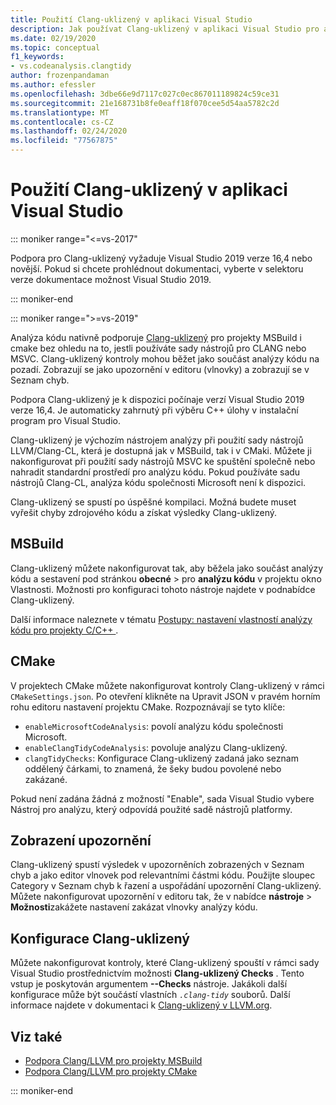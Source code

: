 ```yaml
---
title: Použití Clang-uklizený v aplikaci Visual Studio
description: Jak používat Clang-uklizený v aplikaci Visual Studio pro analýzu C++ kódu společnosti Microsoft.
ms.date: 02/19/2020
ms.topic: conceptual
f1_keywords:
- vs.codeanalysis.clangtidy
author: frozenpandaman
ms.author: efessler
ms.openlocfilehash: 3dbe66e9d7117c027c0ec867011189824c59ce31
ms.sourcegitcommit: 21e168731b8fe0eaff18f070cee5d54aa5782c2d
ms.translationtype: MT
ms.contentlocale: cs-CZ
ms.lasthandoff: 02/24/2020
ms.locfileid: "77567875"
---
```

# <a name="using-clang-tidy-in-visual-studio"></a>Použití Clang-uklizený v aplikaci Visual Studio

::: moniker range="<=vs-2017"

Podpora pro Clang-uklizený vyžaduje Visual Studio 2019 verze 16,4 nebo novější. Pokud si chcete prohlédnout dokumentaci, vyberte v selektoru verze dokumentace možnost Visual Studio 2019.

::: moniker-end

::: moniker range=">=vs-2019"

Analýza kódu nativně podporuje [Clang-uklizený](https://clang.llvm.org/extra/clang-tidy/) pro projekty MSBuild i cmake bez ohledu na to, jestli používáte sady nástrojů pro CLANG nebo MSVC. Clang-uklizený kontroly mohou běžet jako součást analýzy kódu na pozadí. Zobrazují se jako upozornění v editoru (vlnovky) a zobrazují se v Seznam chyb.

Podpora Clang-uklizený je k dispozici počínaje verzí Visual Studio 2019 verze 16,4. Je automaticky zahrnutý při výběru C++ úlohy v instalační program pro Visual Studio.

Clang-uklizený je výchozím nástrojem analýzy při použití sady nástrojů LLVM/Clang-CL, která je dostupná jak v MSBuild, tak i v CMaki. Můžete ji nakonfigurovat při použití sady nástrojů MSVC ke spuštění společně nebo nahradit standardní prostředí pro analýzu kódu. Pokud používáte sadu nástrojů Clang-CL, analýza kódu společnosti Microsoft není k dispozici.

Clang-uklizený se spustí po úspěšné kompilaci. Možná budete muset vyřešit chyby zdrojového kódu a získat výsledky Clang-uklizený.

## <a name="msbuild"></a>MSBuild

Clang-uklizený můžete nakonfigurovat tak, aby běžela jako součást analýzy kódu a sestavení pod stránkou **obecné** > pro **analýzu kódu** v projektu okno Vlastnosti. Možnosti pro konfiguraci tohoto nástroje najdete v podnabídce Clang-uklizený.

Další informace naleznete v tématu [Postupy: nastavení vlastností analýzy kódu pro projekty C/C++ ](../code-quality/how-to-set-code-analysis-properties-for-c-cpp-projects.md).

## <a name="cmake"></a>CMake

V projektech CMake můžete nakonfigurovat kontroly Clang-uklizený v rámci `CMakeSettings.json`. Po otevření klikněte na Upravit JSON v pravém horním rohu editoru nastavení projektu CMake. Rozpoznávají se tyto klíče:

- `enableMicrosoftCodeAnalysis`: povolí analýzu kódu společnosti Microsoft.
- `enableClangTidyCodeAnalysis`: povoluje analýzu Clang-uklizený.
- `clangTidyChecks`: Konfigurace Clang-uklizený zadaná jako seznam oddělený čárkami, to znamená, že šeky budou povolené nebo zakázané.

Pokud není zadána žádná z možností "Enable", sada Visual Studio vybere Nástroj pro analýzu, který odpovídá použité sadě nástrojů platformy.

## <a name="warning-display"></a>Zobrazení upozornění

Clang-uklizený spustí výsledek v upozorněních zobrazených v Seznam chyb a jako editor vlnovek pod relevantními částmi kódu. Použijte sloupec Category v Seznam chyb k řazení a uspořádání upozornění Clang-uklizený. Můžete nakonfigurovat upozornění v editoru tak, že v nabídce **nástroje** > **Možnosti**zakážete nastavení zakázat vlnovky analýzy kódu.

## <a name="clang-tidy-configuration"></a>Konfigurace Clang-uklizený

Můžete nakonfigurovat kontroly, které Clang-uklizený spouští v rámci sady Visual Studio prostřednictvím možnosti **Clang-uklizený Checks** . Tento vstup je poskytován argumentem **--Checks** nástroje. Jakákoli další konfigurace může být součástí vlastních *`.clang-tidy`* souborů. Další informace najdete v dokumentaci k [Clang-uklizený v LLVM.org](https://clang.llvm.org/extra/clang-tidy/).

## <a name="see-also"></a>Viz také

- [Podpora Clang/LLVM pro projekty MSBuild](https://devblogs.microsoft.com/cppblog/clang-llvm-support-for-msbuild-projects/)
- [Podpora Clang/LLVM pro projekty CMake](https://devblogs.microsoft.com/cppblog/visual-studio-cmake-support-clang-llvm-cmake-3-14-vcpkg-and-performance-improvements/)

::: moniker-end
